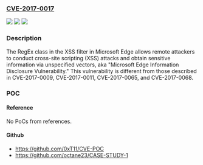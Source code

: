 ### [CVE-2017-0017](https://cve.mitre.org/cgi-bin/cvename.cgi?name=CVE-2017-0017)
![](https://img.shields.io/static/v1?label=Product&message=Edge&color=blue)
![](https://img.shields.io/static/v1?label=Version&message=The%20RegEx%20class%20in%20the%20XSS%20filter%20in%20Microsoft%20Edge%20&color=brightgreen)
![](https://img.shields.io/static/v1?label=Vulnerability&message=Information%20Disclosure&color=brightgreen)

### Description

The RegEx class in the XSS filter in Microsoft Edge allows remote attackers to conduct cross-site scripting (XSS) attacks and obtain sensitive information via unspecified vectors, aka "Microsoft Edge Information Disclosure Vulnerability." This vulnerability is different from those described in CVE-2017-0009, CVE-2017-0011, CVE-2017-0065, and CVE-2017-0068.

### POC

#### Reference
No PoCs from references.

#### Github
- https://github.com/0xT11/CVE-POC
- https://github.com/octane23/CASE-STUDY-1

